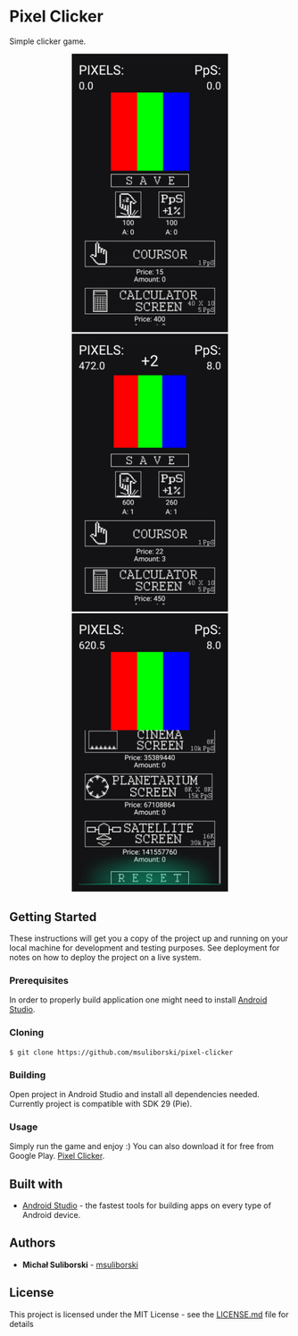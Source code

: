 # Pixel Clicker

Simple clicker game. <br/>

<p align="center">
  <img width="280" src="google-play/screenshot_phone_01.png">
  <img width="280" src="google-play/screenshot_phone_02.png">
  <img width="280" src="google-play/screenshot_phone_03.png">
</p>

## Getting Started

These instructions will get you a copy of the project up and running on your local machine for development and testing purposes. See deployment for notes on how to deploy the project on a live system.

### Prerequisites

In order to properly build application one might need to install [Android Studio](https://developer.android.com/studio).

### Cloning

```
$ git clone https://github.com/msuliborski/pixel-clicker
```

### Building

Open project in Android Studio and install all dependencies needed. Currently project is compatible with SDK 29 (Pie).

### Usage

Simply run the game and enjoy :) You can also download it for free from Google Play. [Pixel Clicker](https://play.google.com/store/apps/details?id=com.sulient.pixelclicker).

## Built with

* [Android Studio](https://developer.android.com/studio) - the fastest tools for building apps on every type of Android device.


## Authors

* **Michał Suliborski** - [msuliborski](https://github.com/msuliborski)

## License

This project is licensed under the MIT License - see the [LICENSE.md](LICENSE.md) file for details



